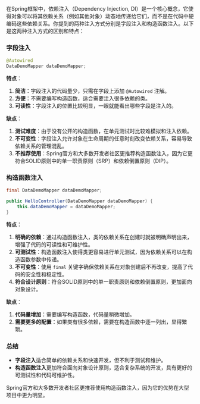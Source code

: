 在Spring框架中，依赖注入（Dependency Injection, DI）是一个核心概念，它使得对象可以将其依赖关系（例如其他对象）动态地传递给它们，而不是在代码中硬编码这些依赖关系。你提到的两种注入方式分别是字段注入和构造函数注入。以下是这两种注入方式的区别和特点：

### 字段注入

```java
@Autowired
DataDemoMapper dataDemoMapper;
```

**特点**：

1. **简洁**：字段注入的代码量少，只需在字段上添加 `@Autowired` 注解。
2. **方便**：不需要编写构造函数，适合需要注入很多依赖的类。
3. **可读性**：字段注入的位置比较明显，一眼就能看出哪些字段是注入的。

**缺点**：

1. **测试难度**：由于没有公开的构造函数，在单元测试时比较难模拟和注入依赖。
2. **不可变性**：字段注入允许对象在生命周期的任意时刻改变依赖关系，容易导致依赖关系的管理混乱。
3. **不推荐使用**：Spring官方和大多数开发者社区更推荐构造函数注入，因为它更符合SOLID原则中的单一职责原则（SRP）和依赖倒置原则（DIP）。

### 构造函数注入

```java
final DataDemoMapper dataDemoMapper;

public HelloController(DataDemoMapper dataDemoMapper) {
    this.dataDemoMapper = dataDemoMapper;
}
```

**特点**：

1. **明确的依赖**：通过构造函数注入，类的依赖关系在创建时就被明确声明出来，增强了代码的可读性和可维护性。
2. **可测试性**：构造函数注入使得类更容易进行单元测试，因为依赖关系可以在构造函数参数中传递。
3. **不可变性**：使用 `final` 关键字确保依赖关系在对象创建后不再改变，提高了代码的安全性和稳定性。
4. **符合设计原则**：符合SOLID原则中的单一职责原则和依赖倒置原则，更加面向对象设计。

**缺点**：

1. **代码量增加**：需要编写构造函数，代码量稍微增加。
2. **需要更多的配置**：如果类有很多依赖，需要在构造函数中逐一列出，显得繁琐。

### 总结

- **字段注入**适合简单的依赖关系和快速开发，但不利于测试和维护。
- **构造函数注入**更加符合面向对象设计原则，适合复杂系统的开发，具有更好的可测试性和代码可维护性。

Spring官方和大多数开发者社区更推荐使用构造函数注入，因为它的优势在大型项目中更为明显。